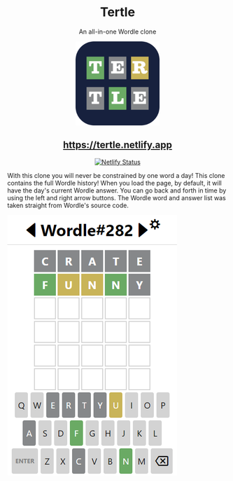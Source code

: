 <center>

# Tertle

An all-in-one Wordle clone

![Tertle Logo](client/assets/android-chrome-192x192.png)

## https://tertle.netlify.app

[![Netlify Status](https://api.netlify.com/api/v1/badges/7678e925-5c7d-4777-bdc7-12f0d9bc4283/deploy-status)](https://app.netlify.com/sites/tertle/deploys)

</center>

With this clone you will never be constrained by one word a day! This clone contains the full Wordle history! When you load the page, by default, it will have the day's current Wordle answer. You can go back and forth in time by using the left and right arrow buttons. The Wordle word and answer list was taken straight from Wordle's source code.

![Tertle Singleplayer Gameplay Demonstration](demo.png)
